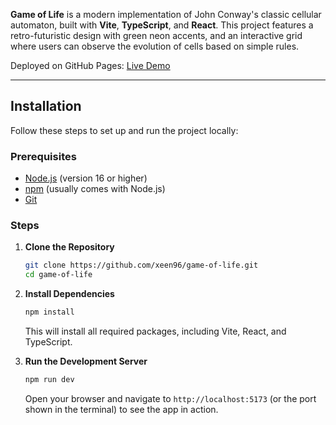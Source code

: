 **Game of Life** is a modern implementation of John Conway's classic cellular automaton, built with **Vite**, **TypeScript**, and **React**. This project features a retro-futuristic design with green neon accents, and an interactive grid where users can observe the evolution of cells based on simple rules.

Deployed on GitHub Pages: [Live Demo](https://xeen96.github.io/game-of-life/)

---

## Installation

Follow these steps to set up and run the project locally:

### Prerequisites
- [Node.js](https://nodejs.org/) (version 16 or higher)
- [npm](https://www.npmjs.com/) (usually comes with Node.js)
- [Git](https://git-scm.com/)

### Steps
1. **Clone the Repository**
   ```bash
   git clone https://github.com/xeen96/game-of-life.git
   cd game-of-life
   ```

2. **Install Dependencies**
   ```bash
   npm install
   ```
   This will install all required packages, including Vite, React, and TypeScript.

3. **Run the Development Server**
   ```bash
   npm run dev
   ```
   Open your browser and navigate to `http://localhost:5173` (or the port shown in the terminal) to see the app in action.
